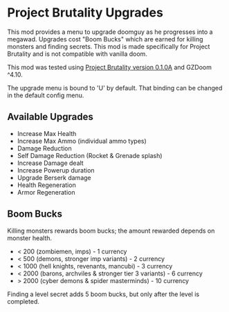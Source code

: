 # Project Brutality Upgrades

This mod provides a menu to upgrade doomguy as he progresses into a megawad. Upgrades cost "Boom Bucks" which are earned for killing monsters and finding secrets. This mod is made specifically for Project Brutality and is not compatible with vanilla doom.

This mod was tested using [Project Brutality version 0.1.0A](https://github.com/pa1nki113r/Project_Brutality/releases/tag/0.1.0A) and GZDoom ^4.10.

The upgrade menu is bound to 'U' by default. That binding can be changed in the default config menu.

## Available Upgrades

- Increase Max Health
- Increase Max Ammo (individual ammo types)
- Damage Reduction
- Self Damage Reduction (Rocket & Grenade splash)
- Increase Damage dealt
- Increase Powerup duration
- Upgrade Berserk damage
- Health Regeneration
- Armor Regeneration

## Boom Bucks

Killing monsters rewards boom bucks; the amount rewarded depends on monster health.

- < 200 (zombiemen, imps) - 1 currency
- < 500 (demons, stronger imp variants) - 2 currency
- < 1000 (hell knights, revenants, mancubi) - 3 currency
- < 2000 (barons, archviles & stronger tier 3 variants) - 6 currency
- &gt; 2000 (cyber demons & spider masterminds) - 10 currency

Finding a level secret adds 5 boom bucks, but only after the level is completed.
